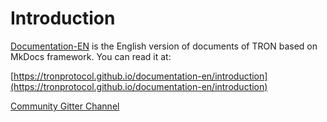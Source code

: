 # Introduction
[Documentation-EN](https://tronprotocol.github.io/documentation-en) is the English version of documents of TRON based on MkDocs framework. You can read it at:  

[https://tronprotocol.github.io/documentation-en/introduction](https://tronprotocol.github.io/documentation-en/introduction)    

[Community Gitter Channel](https://gitter.im/tronprotocol/documentation)     
